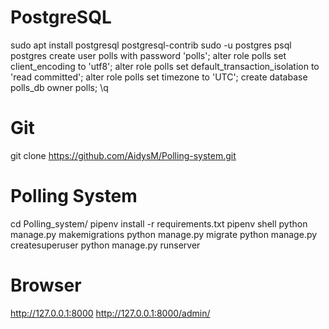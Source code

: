 # PostgreSQL
sudo apt install postgresql postgresql-contrib
sudo -u postgres psql postgres
create user polls with password 'polls';
alter role polls set client_encoding to 'utf8';
alter role polls set default_transaction_isolation to 'read committed';
alter role polls set timezone to 'UTC';
create database polls_db owner polls;
\q

# Git
git clone https://github.com/AidysM/Polling-system.git

# Polling System
cd Polling_system/
pipenv install -r requirements.txt
pipenv shell
python manage.py makemigrations
python manage.py migrate
python manage.py createsuperuser
python manage.py runserver

# Browser
http://127.0.0.1:8000
http://127.0.0.1:8000/admin/
